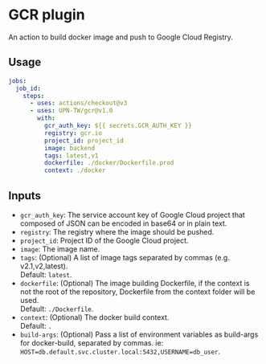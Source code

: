 # GCR plugin
An action to build docker image and push to Google Cloud Registry.

## Usage
```yaml
jobs:
  job_id:
    steps:
      - uses: actions/checkout@v3
      - uses: UPN-TW/gcr@v1.0
        with:
          gcr_auth_key: ${{ secrets.GCR_AUTH_KEY }}
          registry: gcr.io
          project_id: project_id
          image: backend
          tags: latest,v1
          dockerfile: ./docker/Dockerfile.prod
          context: ./docker
```

## Inputs
- `gcr_auth_key`: The service account key of Google Cloud project that composed of JSON can be encoded in base64 or in plain text.
- `registry`: The registry where the image should be pushed.
- `project_id`: Project ID of the Google Cloud project.
- `image`: The image name.
- `tags`: (Optional) A list of image tags separated by commas (e.g. v2.1,v2,latest).<br>Default: `latest`.
- `dockerfile`: (Optional) The image building Dockerfile, if the context is not the root of the repository, Dockerfile from the context folder will be used.<br>Default: `./Dockerfile`.
- `context`: (Optional) The docker build context.<br>Default: `.`
- `build-args`: (Optional) Pass a list of environment variables as build-args for docker-build, separated by commas. ie: `HOST=db.default.svc.cluster.local:5432,USERNAME=db_user`.
